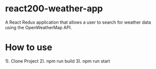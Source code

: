 # react200-weather-app

A React Redux application that allows a user to search for weather data using the OpenWeatherMap API.


# How to use

1). Clone Project
2). npm run build
3). npm run start
